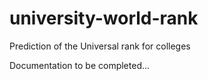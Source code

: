 # university-world-rank
Prediction of the Universal rank for colleges

Documentation to be completed...
